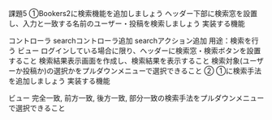 課題5
①Bookers2に検索機能を追加しましょう
ヘッダー下部に検索窓を設置し、入力と一致する名前のユーザー・投稿を検索しましょう
実装する機能

コントローラ
searchコントローラ追加
searchアクション追加 用途：検索を行う
ビュー
ログインしている場合に限り、ヘッダーに検索窓・検索ボタンを設置すること
検索結果表示画面を作成し、検索結果を表示すること
検索対象(ユーザーか投稿か)の選択かをプルダウンメニューで選択できること
② ①に検索手法を追加しましょう
実装する機能

ビュー
完全一致, 前方一致, 後方一致, 部分一致の検索手法をプルダウンメニューで選択できること